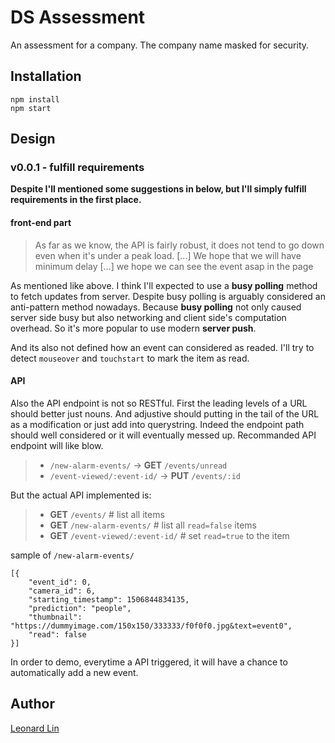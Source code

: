 # DS Assessment

An assessment for a company. The company name masked for security.

## Installation

```
npm install
npm start
```


## Design

### v0.0.1 - fulfill requirements

**Despite I'll mentioned some suggestions in below, but I'll simply fulfill requirements in the first place.**

#### front-end part

> As far as we know, the API is fairly robust, it does not tend to go down even when it's under a peak load. [...] We hope that we will have minimum delay [...] we hope we can see the event asap in the page

As mentioned like above. I think I'll expected to use a **busy polling** method to fetch updates from server. Despite busy polling is arguably considered an anti-pattern method nowadays. Because **busy polling** not only caused server side busy but also networking and client side's computation overhead. So it's more popular to use modern **server push**.

And its also not defined how an event can considered as readed. I'll try to detect `mouseover` and `touchstart` to mark the item as read.

#### API

Also the API endpoint is not so RESTful. First the leading levels of a URL should better just nouns. And adjustive should putting in the tail of the URL as a modification or just add into querystring. Indeed the endpoint path should well considered or it will eventually messed up. Recommanded API endpoint will like blow.

> * `/new-alarm-events/` -> **GET** `/events/unread`
> * `/event-viewed/:event-id/` -> **PUT** `/events/:id`

But the actual API implemented is:
> * **GET** `/events/` # list all items
> * **GET** `/new-alarm-events/` # list all `read=false` items
> * **GET** `/event-viewed/:event-id/` # set `read=true` to the item

sample of `/new-alarm-events/`
```
[{
	"event_id": 0,
	"camera_id": 6,
	"starting_timestamp": 1506844834135,
	"prediction": "people",
	"thumbnail": "https://dummyimage.com/150x150/333333/f0f0f0.jpg&text=event0",
	"read": false
}]
```
In order to demo, everytime a API triggered, it will have a chance to automatically add a new event.


## Author

[Leonard Lin](https://github.com/gwokae)
